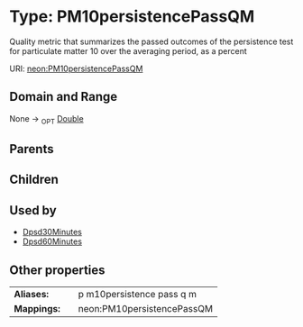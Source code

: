 
# Type: PM10persistencePassQM


Quality metric that summarizes the passed outcomes of the persistence test for particulate matter 10 over the averaging period, as a percent

URI: [neon:PM10persistencePassQM](https://data.neonscience.org/PM10persistencePassQM)


## Domain and Range

None ->  <sub>OPT</sub> [Double](types/Double.md)

## Parents


## Children


## Used by

 * [Dpsd30Minutes](Dpsd30Minutes.md)
 * [Dpsd60Minutes](Dpsd60Minutes.md)

## Other properties

|  |  |  |
| --- | --- | --- |
| **Aliases:** | | p m10persistence pass q m |
| **Mappings:** | | neon:PM10persistencePassQM |

